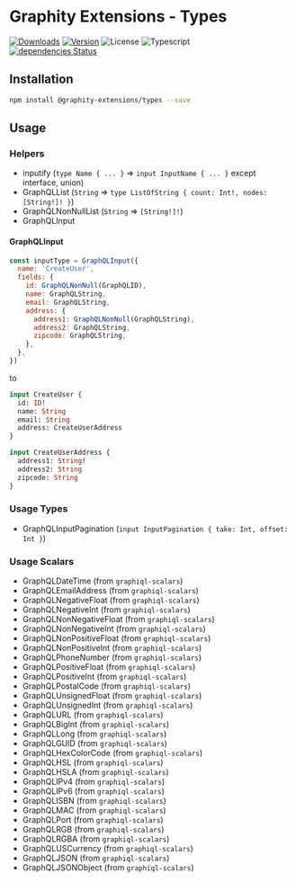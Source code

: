 # Graphity Extensions - Types

<a href="https://npmcharts.com/compare/@graphity-extensions/types?minimal=true"><img alt="Downloads" src="https://img.shields.io/npm/dt/@graphity-extensions/types.svg?style=flat-square" /></a>
<a href="https://www.npmjs.com/package/@graphity-extensions/types"><img alt="Version" src="https://img.shields.io/npm/v/@graphity-extensions/types.svg?style=flat-square" /></a>
<img alt="License" src="https://img.shields.io/npm/l/@graphity-extensions/types.svg?style=flat-square" />
<img alt="Typescript" src="https://img.shields.io/badge/language-Typescript-007acc.svg?style=flat-square" />
<br />
<a href="https://david-dm.org/wan2land/graphity?path=extensions/types"><img alt="dependencies Status" src="https://img.shields.io/david/wan2land/graphity.svg?style=flat-square&path=extensions/types" /></a>

## Installation

```bash
npm install @graphity-extensions/types --save
```

## Usage

### Helpers

- inputify (`type Name { ... }` => `input InputName { ... }` except interface, union)
- GraphQLList (`String` => `type ListOfString { count: Int!, nodes: [String!]! }`)
- GraphQLNonNullList (`String` => `[String!]!`)
- GraphQLInput

#### GraphQLInput

```js
const inputType = GraphQLInput({
  name: 'CreateUser',
  fields: {
    id: GraphQLNonNull(GraphQLID),
    name: GraphQLString,
    email: GraphQLString,
    address: {
      address1: GraphQLNonNull(GraphQLString),
      address2: GraphQLString,
      zipcode: GraphQLString,
    },
  },
})
```

to

```graphql
input CreateUser {
  id: ID!
  name: String
  email: String
  address: CreateUserAddress
}

input CreateUserAddress {
  address1: String!
  address2: String
  zipcode: String
}
```

### Usage Types

- GraphQLInputPagination (`input InputPagination { take: Int, offset: Int }`)

### Usage Scalars

- GraphQLDateTime (from `graphiql-scalars`)
- GraphQLEmailAddress (from `graphiql-scalars`)
- GraphQLNegativeFloat (from `graphiql-scalars`)
- GraphQLNegativeInt (from `graphiql-scalars`)
- GraphQLNonNegativeFloat (from `graphiql-scalars`)
- GraphQLNonNegativeInt (from `graphiql-scalars`)
- GraphQLNonPositiveFloat (from `graphiql-scalars`)
- GraphQLNonPositiveInt (from `graphiql-scalars`)
- GraphQLPhoneNumber (from `graphiql-scalars`)
- GraphQLPositiveFloat (from `graphiql-scalars`)
- GraphQLPositiveInt (from `graphiql-scalars`)
- GraphQLPostalCode (from `graphiql-scalars`)
- GraphQLUnsignedFloat (from `graphiql-scalars`)
- GraphQLUnsignedInt (from `graphiql-scalars`)
- GraphQLURL (from `graphiql-scalars`)
- GraphQLBigInt (from `graphiql-scalars`)
- GraphQLLong (from `graphiql-scalars`)
- GraphQLGUID (from `graphiql-scalars`)
- GraphQLHexColorCode (from `graphiql-scalars`)
- GraphQLHSL (from `graphiql-scalars`)
- GraphQLHSLA (from `graphiql-scalars`)
- GraphQLIPv4 (from `graphiql-scalars`)
- GraphQLIPv6 (from `graphiql-scalars`)
- GraphQLISBN (from `graphiql-scalars`)
- GraphQLMAC (from `graphiql-scalars`)
- GraphQLPort (from `graphiql-scalars`)
- GraphQLRGB (from `graphiql-scalars`)
- GraphQLRGBA (from `graphiql-scalars`)
- GraphQLUSCurrency (from `graphiql-scalars`)
- GraphQLJSON (from `graphiql-scalars`)
- GraphQLJSONObject (from `graphiql-scalars`)
